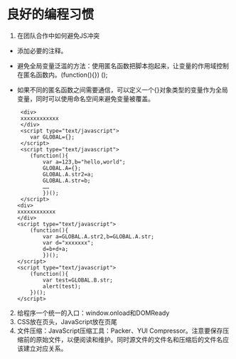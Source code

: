 # 良好的编程习惯
1. 在团队合作中如何避免JS冲突
- 添加必要的注释。
- 避免全局变量泛滥的方法：使用匿名函数把脚本抱起来，让变量的作用域控制在匿名函数内。(function(){}) ();
- 如果不同的匿名函数之间需要通信，可以定义一个{}对象类型的变量作为全局变量，同时可以使用命名空间来避免变量被覆盖。
    
    ```
     <div>
     xxxxxxxxxxxx
     </div>
     <script type="text/javascript">
        var GLOBAL={};
     </script>
     <script type="text/javascript">
        (function(){
            var a=123,b="hello,world";
            GLOBAL.A={};
            GLOBAL.A.str2=a;
            GLOBAL.A.str=b;
            ……
            })();
     </script>
    <div>
    xxxxxxxxxxxx
    </div>
    <script type="text/javascript">
        (function(){
            var a=GLOBAL.A.str2,b=GLOBAL.A.str; 
            var d="xxxxxxx";
            d=b+d+a;
            })();
    </script>
    <script type="text/javascript">
        (function(){
            var test=GLOBAL.B.str;
            alert(test);
        })();
    </script>
    ```
2.  给程序一个统一的入口：window.onload和DOMReady
3.  CSS放在页头，JavaScript放在页尾
4. 文件压缩：JavaScript压缩工具：Packer、YUI Compressor。注意要保存压缩前的原始文件，以便阅读和维护。同时源文件的文件名和压缩后的文件名应该建立对应关系。